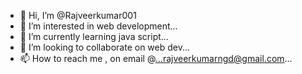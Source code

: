 - 👋 Hi, I’m @Rajveerkumar001
- 👀 I’m interested in web development...
- 🌱 I’m currently learning java script...
- 💞️ I’m looking to collaborate on web dev...
- 📫 How to reach me , on email  @...rajveerkumarngd@gmail.com...

<!---
Rajveerkumar001/Rajveerkumar001 is a ✨ special ✨ repository because its `README.md` (this file) appears on your GitHub profile.
You can click the Preview link to take a look at your changes.
--->
